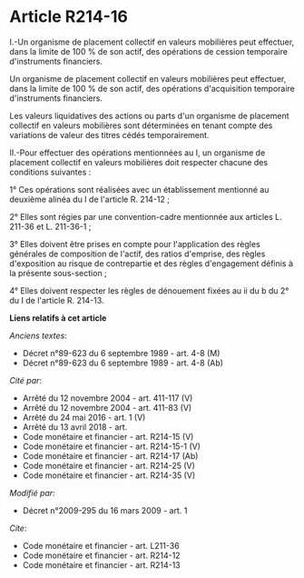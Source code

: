 # Article R214-16

I.-Un organisme de placement collectif en valeurs mobilières peut effectuer, dans la limite de 100 % de son actif, des
opérations de cession temporaire d'instruments financiers. 

Un organisme de placement collectif en valeurs mobilières peut effectuer, dans la limite de 100 % de son actif, des
opérations d'acquisition temporaire d'instruments financiers. 

Les valeurs liquidatives des actions ou parts d'un organisme de placement collectif en valeurs mobilières sont déterminées en
tenant compte des variations de valeur des titres cédés temporairement. 

II.-Pour effectuer des opérations mentionnées au I, un organisme de placement collectif en valeurs mobilières doit respecter
chacune des conditions suivantes : 

1° Ces opérations sont réalisées avec un établissement mentionné au deuxième alinéa du I de l'article R. 214-12 ; 

2° Elles sont régies par une convention-cadre mentionnée aux articles L. 211-36 et L. 211-36-1 ; 

3° Elles doivent être prises en compte pour l'application des règles générales de composition de l'actif, des ratios
d'emprise, des règles d'exposition au risque de contrepartie et des règles d'engagement définis à la présente sous-section ; 

4° Elles doivent respecter les règles de dénouement fixées au ii du b du 2° du I de l'article R. 214-13.

**Liens relatifs à cet article**

_Anciens textes_:

  - Décret n°89-623 du 6 septembre 1989 - art. 4-8 (M)
  - Décret n°89-623 du 6 septembre 1989 - art. 4-8 (Ab)

_Cité par_:

  - Arrêté du 12 novembre 2004 - art. 411-117 (V)
  - Arrêté du 12 novembre 2004 - art. 411-83 (V)
  - Arrêté du 24 mai 2016 - art. 1 (V)
  - Arrêté du 13 avril 2018 - art.
  - Code monétaire et financier - art. R214-15 (V)
  - Code monétaire et financier - art. R214-15-1 (V)
  - Code monétaire et financier - art. R214-17 (Ab)
  - Code monétaire et financier - art. R214-25 (V)
  - Code monétaire et financier - art. R214-35 (V)

_Modifié par_:

  - Décret n°2009-295 du 16 mars 2009 - art. 1

_Cite_:

  - Code monétaire et financier - art. L211-36
  - Code monétaire et financier - art. R214-12
  - Code monétaire et financier - art. R214-13
